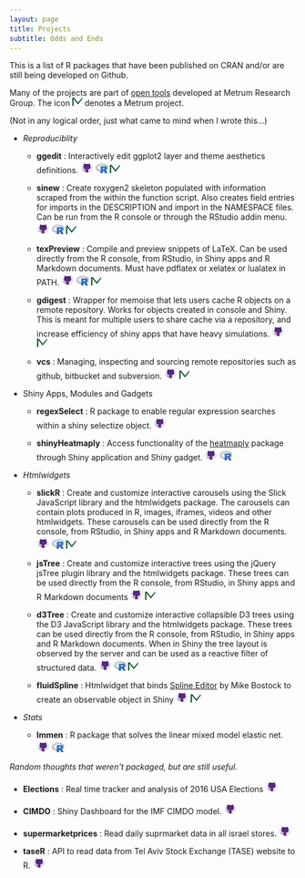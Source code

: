 ```yaml
---
layout: page
title: Projects
subtitle: Odds and Ends
---
```


This is a list of R packages that have been published on CRAN and/or are still being developed on Github. 

Many of the projects are part of [open tools](https://www.metrumrg.com/try-open-source-tools/) developed at Metrum Research Group. The icon [![](img/mrgiconnew.jpg)](https://www.metrumrg.com/open-science) denotes a Metrum project.


(Not in any logical order, just what came to mind when I wrote this...)

- *Reproduciblity*
  - **ggedit** : Interactively edit ggplot2 layer and theme aesthetics definitions. [![](img/ghicon.jpeg)](https://github.com/metrumresearchgroup/ggedit) [![](img/Ricon.png)](https://cran.r-project.org/web/packages/ggedit/index.html) [![](img/mrgiconnew.jpg)](https://www.metrumrg.com/open-science)

  - **sinew** : Create roxygen2 skeleton populated with information scraped from the within the function script. Also creates field entries for imports in the DESCRIPTION and import in the NAMESPACE files. Can be run from the R console or through the RStudio addin menu. [![](img/ghicon.jpeg)](https://github.com/metrumresearchgroup/sinew) [![](img/Ricon.png)](https://cran.r-project.org/web/packages/sinew/index.html)  [![](img/mrgiconnew.jpg)](https://www.metrumrg.com/open-science)

  - **texPreview** : Compile and preview snippets of LaTeX. Can be used directly from the R console, from RStudio, in Shiny apps and R Markdown documents. Must have pdflatex or xelatex or lualatex in PATH. [![](img/ghicon.jpeg)](https://github.com/metrumresearchgroup/texPreview) [![](img/Ricon.png)](https://cran.r-project.org/web/packages/texPreview/index.html) [![](img/mrgiconnew.jpg)](https://www.metrumrg.com/open-science)

  - **gdigest** : Wrapper for memoise that lets users cache R objects on a remote repository. Works for objects created in console and Shiny. This is meant for multiple users to share cache via a repository, and increase efficiency of shiny apps that have heavy simulations. [![](img/ghicon.jpeg)](https://github.com/yonicd/gdigest) [![](img/mrgiconnew.jpg)](https://www.metrumrg.com/open-science)

  - **vcs** : Managing, inspecting and sourcing remote repositories such as github, bitbucket and subversion. [![](img/ghicon.jpeg)](https://github.com/metrumresearchgroup/vcs) [![](img/mrgiconnew.jpg)](https://www.metrumrg.com/open-science)

- Shiny Apps, Modules and Gadgets
  - **regexSelect** : R package to enable regular expression searches within a shiny selectize object. [![](img/ghicon.jpeg)](https://github.com/yonicd/regexSelect)

  - **shinyHeatmaply** : Access functionality of the [heatmaply](https://github.com/talgalili/heatmaply) package through Shiny application and Shiny gadget. [![](img/ghicon.jpeg)](https://github.com/yonicd/shinyHeatmaply) [![](img/Ricon.png)](https://cran.r-project.org/web/packages/shinyHeatmaply/index.html)

- *Htmlwidgets*

  - **slickR** : Create and customize interactive carousels using the Slick JavaScript library and the htmlwidgets package. The carousels can contain plots produced in R, images, iframes, videos and other htmlwidgets. These carousels can be used directly from the R console, from RStudio, in Shiny apps and R Markdown documents. [![](img/ghicon.jpeg)](https://github.com/metrumresearchgroup/slickR) [![](img/Ricon.png)](https://cran.r-project.org/web/packages/slickR/index.html) [![](img/mrgiconnew.jpg)](https://www.metrumrg.com/open-science)

  - **jsTree** : Create and customize interactive trees using the jQuery jsTree plugin library and the htmlwidgets package. These trees can be used directly from the R console, from RStudio, in Shiny apps and R Markdown documents [![](img/ghicon.jpeg)](https://github.com/metrumresearchgroup/jsTree) [![](img/mrgiconnew.jpg)](https://www.metrumrg.com/open-science)

  - **d3Tree** : Create and customize interactive collapsible D3 trees using the D3 JavaScript library and the htmlwidgets package. These trees can be used directly from the R console, from RStudio, in Shiny apps and R Markdown documents. When in Shiny the tree layout is observed by the server and can be used as a reactive filter of structured data. [![](img/ghicon.jpeg)](https://github.com/metrumresearchgroup/d3Tree) [![](img/Ricon.png)](https://cran.r-project.org/web/packages/d3Tree/index.html) [![](img/mrgiconnew.jpg)](https://www.metrumrg.com/open-science)

  - **fluidSpline** : Htmlwidget that binds [Spline Editor](https://bl.ocks.org/mbostock/4342190) by Mike Bostock to create an observable object in Shiny [![](img/ghicon.jpeg)](https://github.com/metrumresearchgroup/fluidSpline) [![](img/mrgiconnew.jpg)](https://www.metrumrg.com/open-science)

- *Stats*
  - **lmmen** : R package that solves the linear mixed model elastic net. [![](img/ghicon.jpeg)](https://github.com/yonicd/lmmen) [![](img/Ricon.png)](https://cran.r-project.org/web/packages/lmmen/index.html)


*Random thoughts that weren't packaged, but are still useful.*

- **Elections** : Real time tracker and analysis of 2016 USA Elections [![](img/ghicon.jpeg)](https://github.com/yonicd/Elections)

- **CIMDO** : Shiny Dashboard for the IMF CIMDO model. [![](img/ghicon.jpeg)](https://github.com/yonicd/CIMDO)

- **supermarketprices** : Read daily suprmarket data in all israel stores. [![](img/ghicon.jpeg)](https://github.com/yonicd/supermarketprices)

- **taseR** : API to read data from Tel Aviv Stock Exchange (TASE) website to R. [![](img/ghicon.jpeg)](https://github.com/yonicd/taseR)

